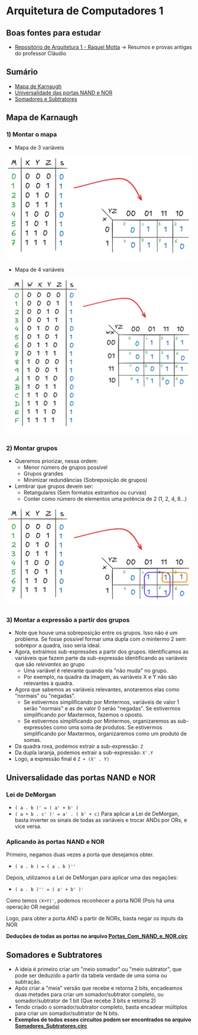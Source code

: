 # Arquitetura de Computadores 1

## Boas fontes para estudar
- [Repositório de Arquitetura 1 - Raquel Motta](https://github.com/raksmotta/ARQ-COMP-1) -> Resumos e provas antigas do professor Cláudio

## Sumário
- [Mapa de Karnaugh](#Mapa-de-Karnaugh)
- [Universalidade das portas NAND e NOR](#Universalidade-das-portas-NAND-e-NOR)
- [Somadores e Subtratores](#Somadores-e-Subtratores)

## Mapa de Karnaugh

### 1) Montar o mapa

- Mapa de 3 variáveis
<img src="./img/Montar_Karnaugh1.png" width=500>

- Mapa de 4 variáveis
<img src="img/Montar_Karnaugh2.png" width=500>

### 2) Montar grupos

- Queremos priorizar, nessa ordem: 
	- Menor número de grupos possível
	- Grupos grandes
	- Minimizar redundâncias (Sobreposição de grupos)
- Lembrar que grupos devem ser:
	- Retangulares (Sem formatos estranhos ou curvas)
	- Conter como número de elementos uma potência de 2 (1, 2, 4, 8...)

<img src="./img/Karnaugh_Grupos1.png" width=500>

### 3) Montar a expressão a partir dos grupos
- Note que houve uma sobreposição entre os grupos. Isso não é um problema. Se fosse possível formar uma dupla com o mintermo 2 sem sobrepor a quadra, isso seria ideal.
- Agora, extraímos sub-expressões a partir dos grupos. Identificamos as variáveis que fazem parte da sub-expressão identificando as variáveis que são *relevantes* ao grupo
	- Uma variável é relevante quando ela "não muda" no grupo.
	- Por exemplo, na quadra da imagem, as variáveis X e Y não são relevantes à quadra.
- Agora que sabemos as variáveis relevantes, anotaremos elas como "normais" ou "negadas".
	- Se estivermos simplificando por Mintermos, variáveis de valor 1 serão "normais" e as de valor 0 serão "negadas". Se estivermos simplificando por Maxtermos, fazemos o oposto.
	- Se estivermos simplificando por Mintermos, organizaremos as sub-expressões como uma soma de produtos. Se estivermos simplificando por Maxtermos, organizaremos como um produto de somas.
- Da quadra roxa, podemos extrair a sub-expressão: `Z`
- Da dupla laranja, podemos extrair a sub-expressão: `X'.Y`
- Logo, a expressão final é `Z + (X' . Y)`

## Universalidade das portas NAND e NOR

### Lei de DeMorgan

- `( a . b )' = ( a' + b' )`
- `( a + b . c' )' = a' . ( b' + c)`
  Para aplicar a Lei de DeMorgan, basta inverter os sinais de todas as variáveis e trocar ANDs por ORs, e vice versa.

### Aplicando às portas NAND e NOR

Primeiro, negamos duas vezes a porta que desejamos obter.

- `( a . b ) = ( a . b )''`

Depois, utilizamos a Lei de DeMorgan para aplicar uma das negações:

- `( a . b )'' = ( a' + b' )'`

Como temos `(X+Y)'`, podemos reconhecer a porta NOR (Pois há uma operação OR negada)

Logo, para obter a porta AND a partir de NORs, basta negar os inputs da NOR

**Deduções de todas as portas no arquivo [Portas_Com_NAND_e_NOR.circ](./Portas_Com_NAND_e_NOR.circ)**

## Somadores e Subtratores

- A ideia é primeiro criar um "meio somador" ou "meio subtrator", que pode ser deduzido a partir da tabela verdade de uma soma ou subtração.
- Após criar a "meia" versão que recebe e retorna 2 bits, encadeamos duas metades para criar um somador/subtrator completo, ou somador/subtrator de 1 bit (Que recebe 3 bits e retorna 2)
- Tendo criado o somador/subtrator completo, basta encadear múltiplos para criar um somador/subtrator de N bits.
- **Exemplos de todos esses circuitos podem ser encontrados no arquivo [Somadores_Subtratores.circ](./Somadores_Subtratores.circ)**